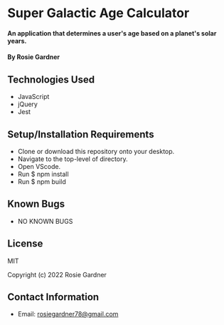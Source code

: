 # Super Galactic Age Calculator

####  An application that determines a user's age based on a planet's solar years.

#### By Rosie Gardner

## Technologies Used

* JavaScript
* jQuery
* Jest


## Setup/Installation Requirements

* Clone or download this repository onto your desktop.
* Navigate to the top-level of directory.
* Open VScode.
* Run $ npm install
* Run $ npm build

## Known Bugs

* NO KNOWN BUGS

## License

MIT

Copyright (c) 2022 Rosie Gardner

## Contact Information

* Email: rosiegardner78@gmail.com